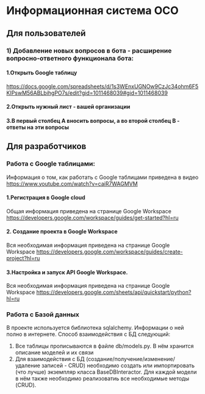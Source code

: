 # Информационная система ОСО

## Для пользователей
### 1) Добавление новых вопросов в бота - расширение вопросно-ответного функционала бота:
#### 1.Открыть Google таблицу 
https://docs.google.com/spreadsheets/d/1s3WEnxUGNOw9CzJc34ohm6F5KIPswM56ABLbihgPO7s/edit?gid=1011468039#gid=1011468039
#### 2.Открыть нужный лист - вашей организации
#### 3.В первый столбец A вносить вопросы, а во второй столбец B - ответы на эти вопросы

## Для разработчиков
### Работа с Google таблицами:
Информация о том, как работать с Google таблицами приведена в видео https://www.youtube.com/watch?v=caiR7WAGMVM
#### 1.Регистрация в Google cloud
Общая информация приведена на странице Google Workspace https://developers.google.com/workspace/guides/get-started?hl=ru
#### 2. Создание проекта в Google Workspace
Вся необходимая информация приведена на странице Google Workspace https://developers.google.com/workspace/guides/create-project?hl=ru
#### 3.Настройка и запуск API Google Workspace.
Вся необходимая информация приведена на странице Google Workspace https://developers.google.com/sheets/api/quickstart/python?hl=ru

### Работа с Базой данных
В проекте используется библиотека sqlalchemy. Информации о ней полно в интернете. 
Способ взаимодействия с БД следующий:
1. Все таблицы прописываются в файле db/models.py. В нём хранится описание моделей и их связи
2. Для взаимодействия с БД (создание/получение/изменение/удаление записей - CRUD) необходимо создать или импортировать (что лучше) экземпляр класса BaseDBInteractor. Для каждой модели в нём также необходимо реализоватиь все необходимые методы (CRUD).
